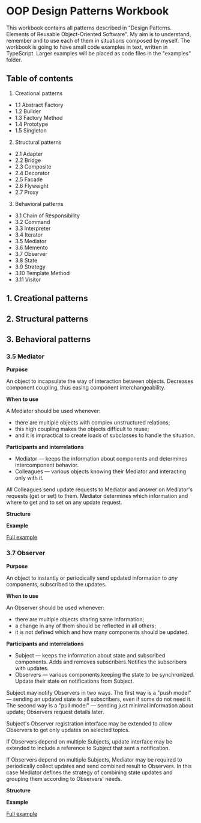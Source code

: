 # OOP Design Patterns Workbook

This workbook contains all patterns described in "Design Patterns. Elements of Reusable Object-Oriented Software". My aim is to understand, remember and to use each of them in situations composed by myself. The workbook is going to have small code examples in text, written in TypeScript. Larger examples will be placed as code files in the "examples" folder.

## Table of contents

1. Creational patterns
  - 1.1 Abstract Factory
  - 1.2 Builder
  - 1.3 Factory Method
  - 1.4 Prototype
  - 1.5 Singleton
  
2. Structural patterns
  - 2.1 Adapter
  - 2.2 Bridge
  - 2.3 Composite
  - 2.4 Decorator
  - 2.5 Facade
  - 2.6 Flyweight
  - 2.7 Proxy
  
3. Behavioral patterns
  - 3.1 Chain of Responsibility
  - 3.2 Command
  - 3.3 Interpreter
  - 3.4 Iterator
  - 3.5 Mediator
  - 3.6 Memento
  - 3.7 Observer
  - 3.8 State
  - 3.9 Strategy
  - 3.10 Template Method
  - 3.11 Visitor
  
  
## 1. Creational patterns


## 2. Structural patterns


## 3. Behavioral patterns

### 3.5 Mediator

**Purpose**

An object to incapsulate the way of interaction between objects. Decreases component coupling, thus easing component interchangeability.

**When to use**

A Mediator should be used whenever:
- there are multiple objects with complex unstructured relations;
- this high coupling makes the objects difficult to reuse;
- and it is impractical to create loads of subclasses to handle the situation.

**Participants and interrelations**
- Mediator — keeps the information about components and determines intercomponent behavior.
- Colleagues — various objects knowing their Mediator and interacting only with it. 

All Colleagues send update requests to Mediator and answer on Mediator's requests (get or set) to them. Mediator determines which information and where to get and to set on any update request.

**Structure**

**Example**

[Full example](/examples/3.%20Behavioral%20patterns/3.5%20Mediator.ts)


### 3.7 Observer

**Purpose**

An object to instantly or periodically send updated information to *any* components, subscribed to the updates.

**When to use**

An Observer should be used whenever:
- there are multiple objects sharing same information;
- a change in any of them should be reflected in all others;
- it is not defined which and how many components should be updated.

**Participants and interrelations**
- Subject — keeps the information about state and subscribed components. Adds and removes subscribers.Notifies the subscribers with updates.
- Observers — various components keeping the state to be synchronized. Update their state on notifications from Subject.

Subject may notify Observers in two ways. The first way is a "push model" — sending an updated state to all subscribers, even if some do not need it. The second way is a "pull model" — sending just minimal information about update; Observers request details later.

Subject's Observer registration interface may be extended to allow Observers to get only updates on selected topics.

If Observers depend on multiple Subjects, update interface may be extended to include a reference to Subject that sent a notification.

If Observers depend on multiple Subjects, Mediator may be required to periodically collect updates and send combined result to Observers. In this case Mediator defines the strategy of combining state updates and grouping them according to Observers' needs.

**Structure**

**Example**

[Full example](/examples/3.%20Behavioral%20patterns/3.7%20Observer.ts)
